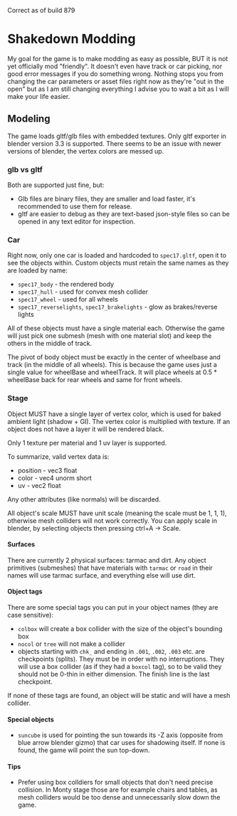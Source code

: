 Correct as of build 879

# Shakedown Modding

My goal for the game is to make modding as easy as possible, BUT it is not yet officially mod "friendly". It doesn't even have track or car picking, nor good error messages if you do something wrong. Nothing stops you from changing the car parameters or asset files right now as they're "out in the open" but as I am still changing everything I advise you to wait a bit as I will make your life easier.

## Modeling

The game loads gltf/glb files with embedded textures. Only gltf exporter in blender version 3.3 is supported. There seems to be an issue with newer versions of blender, the vertex colors are messed up.

### glb vs gltf

Both are supported just fine, but:
* Glb files are binary files, they are smaller and load faster, it's recommended to use them for release.
* gltf are easier to debug as they are text-based json-style files so can be opened in any text editor for inspection.

### Car

Right now, only one car is loaded and hardcoded to `spec17.gltf`, open it to see  the objects within. Custom objects must retain the same names as they are loaded by name:

* `spec17_body` - the rendered body
* `spec17_hull` - used for convex mesh collider
* `spec17_wheel` - used for all wheels
* `spec17_reverselights`, `spec17_brakelights` - glow as brakes/reverse lights

All of these objects must have a single material each. Otherwise the game will just pick one submesh (mesh with one material slot) and keep the others in the middle of track.

The pivot of body object must be exactly in the center of wheelbase and track (in the middle of all wheels). This is because the game uses just a single value for wheelBase and wheelTrack. It will place wheels at 0.5 * wheelBase back for rear wheels and same for front wheels.

### Stage

Object MUST have a single layer of vertex color, which is used for baked ambient light (shadow + GI). The vertex color is multiplied with texture. If an object does not have a layer it will be rendered black.

Only 1 texture per material and 1 uv layer is supported.

To summarize, valid vertex data is:
- position - vec3 float
- color - vec4 unorm short
- uv - vec2 float

Any other attributes (like normals) will be discarded.

All object's scale MUST have unit scale (meaning the scale must be 1, 1, 1), otherwise mesh colliders will not work correctly. You can apply scale in blender, by selecting objects then pressing ctrl+A -> Scale.

#### Surfaces

There are currently 2 physical surfaces: tarmac and dirt. Any object primitives (submeshes) that have materials with `tarmac` or `road` in their names will use tarmac surface, and everything else will use dirt.

#### Object tags

There are some special tags you can put in your object names (they are case sensitive):
- `colbox` will create a box collider with the size of the object's bounding box
- `nocol` or `tree` will not make a collider
- objects starting with `chk_` and ending in `.001`, `.002`, `.003` etc. are checkpoints (splits). They must be in order with no interruptions. They will use a box collider (as if they had a `boxcol` tag), so to be valid they should not be 0-thin in either dimension. The finish line is the last checkpoint.

If none of these tags are found, an object will be static and will have a mesh collider.

#### Special objects
- `suncube` is used for pointing the sun towards its -Z axis (opposite from blue arrow blender gizmo) that car uses for shadowing itself. If none is found, the game will point the sun top-down.

#### Tips
* Prefer using box colldiers for small objects that don't need precise collision. In Monty stage those are for example chairs and tables, as mesh colliders would be too dense and unnecessarily slow down the game.
